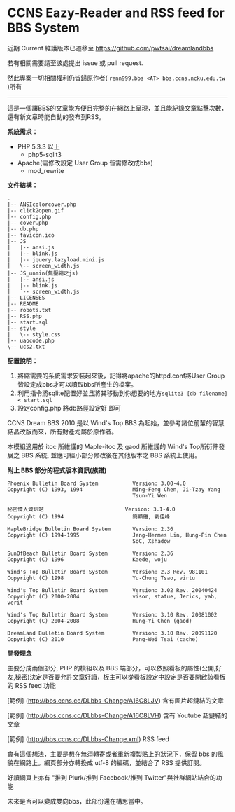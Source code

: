 # CCNS Eazy-Reader and RSS feed for BBS System

近期 Current 維護版本已遷移至 https://github.com/pwtsai/dreamlandbbs

若有相關需要請至該處提出 issue 或 pull request.

然此專案一切相關權利仍皆歸原作者( `renn999.bbs <AT> bbs.ccns.ncku.edu.tw` )所有

***

這是一個讓BBS的文章能方便且完整的在網路上呈現，並且能紀錄文章點擊次數，還有新文章時能自動的發布到RSS。

__系統需求：__

* PHP 5.3.3 以上
  * php5-sqlit3
* Apache(需修改設定 User Group 皆需修改成bbs)
  * mod_rewrite

__文件結構：__

    .
    |-- ANSIcolorcover.php
    |-- click2open.gif
    |-- config.php
    |-- cover.php
    |-- db.php
    |-- favicon.ico
    |-- JS
    |   |-- ansi.js
    |   |-- blink.js
    |   |-- jquery.lazyload.mini.js
    |   \-- screen_width.js
    |-- JS_unmin(無壓縮之js)
    |   |-- ansi.js
    |   |-- blink.js
    |   `-- screen_width.js
    |-- LICENSES
    |-- README
    |-- robots.txt
    |-- RSS.php
    |-- start.sql
    |-- style
    |   \-- style.css
    |-- uaocode.php
    \-- ucs2.txt

__配置說明：__

1. 將縮需要的系統需求安裝起來後，記得將apache的httpd.conf將User Group皆設定成bbs才可以讀取bbs所產生的檔案。
2. 利用指令將sqlite配置好並且將其移動到你想要的地方`sqlite3 [db filename] < start.sql`
3. 設定config.php 將db路徑設定好 即可

CCNS Dream BBS 2010 是以 Wind's Top BBS 為起始，並參考諸位前輩的智慧結晶改版而來，所有財產均屬於原作者。

本模組適用於 itoc 所維護的 Maple-itoc 及 gaod 所維護的 Wind's Top所衍伸發展之 BBS 系統, 並應可經小部分修改後在其他版本之 BBS 系統上使用。

__附上 BBS 部分的程式版本資訊(族譜)__

    Phoenix Bulletin Board System           Version: 3.00-4.0
    Copyright (C) 1993, 1994                Ming-Feng Chen, Ji-Tzay Yang
                                            Tsun-Yi Wen

    秘密情人資訊站                          Version: 3.1-4.0
    Copyright (C) 1994                      簡顯鑑, 劉佳峰

    MapleBridge Bulletin Board System       Version: 2.36
    Copyright (C) 1994-1995                 Jeng-Hermes Lin, Hung-Pin Chen
                                            SoC, Xshadow

    SunOfBeach Bulletin Board System        Version: 2.36
    Copyright (C) 1996                      Kaede, woju

    Wind's Top Bulletin Board System        Version: 2.3 Rev. 981101
    Copyright (C) 1998                      Yu-Chung Tsao, virtu

    Wind's Top Bulletin Board System        Version: 3.02 Rev. 20040424
    Copyright (C) 2000-2004                 visor, statue, Jerics, yab, verit

    Wind's Top Bulletin Board System        Version: 3.10 Rev. 20081002
    Copyright (C) 2004-2008                 Hung-Yi Chen (gaod)

    DreamLand Bulletin Board System         Version: 3.10 Rev. 20091120
    Copyright (C) 2010                      Pang-Wei Tsai (cache)

__開發理念__

主要分成兩個部分, PHP 的模組以及 BBS 端部分，可以依照看板的屬性(公開,好友,秘密)決定是否要允許文章好讀，板主可以從看板設定中設定是否要開啟該看板的 RSS feed 功能

[範例] (http://bbs.ccns.cc/DLbbs-Change/A16C8LJV) 含有圖片超鏈結的文章

[範例] (http://bbs.ccns.cc/DLbbs-Change/A16C8LVH) 含有 Youtube 超鏈結的文章

[範例] (http://bbs.ccns.cc/DLbbs-Change.xml) RSS feed

會有這個想法，主要是想在無須轉寄或者重新複製貼上的狀況下，保留 bbs 的風貌在網路上。網頁部分亦轉換成 utf-8 的編碼，並結合了 RSS 提供訂閱。

好讀網頁上亦有 "推到 Plurk/推到 Facebook/推到 Twitter"與社群網站結合的功能

未來是否可以變成雙向bbs，此部份還在構思當中。
